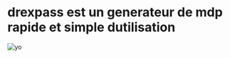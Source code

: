 # drexpass est un generateur de mdp rapide et simple dutilisation

![yo](https://i.imgur.com/HhfjAiJ.png)
